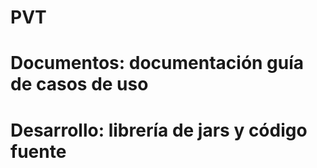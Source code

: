 # PVT
# Documentos: documentación guía de casos de uso
# Desarrollo: librería de jars y código fuente
